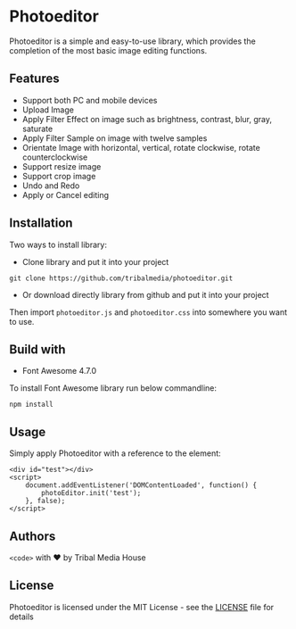 # Photoeditor

Photoeditor is a simple and easy-to-use library, which provides the completion of the most basic image editing functions.

## Features
* Support both PC and mobile devices
* Upload Image
* Apply Filter Effect on image such as brightness, contrast, blur, gray, saturate
* Apply Filter Sample on image with twelve samples
* Orientate Image with horizontal, vertical, rotate clockwise, rotate counterclockwise
* Support resize image
* Support crop image
* Undo and Redo
* Apply or Cancel editing

## Installation
Two ways to install library:
* Clone library and put it into your project

```
git clone https://github.com/tribalmedia/photoeditor.git
```

* Or download directly library from github and put it into your project

Then import ```photoeditor.js``` and ```photoeditor.css``` into somewhere you want to use.

## Build with
* Font Awesome 4.7.0

To install Font Awesome library run below commandline:
```
npm install
```

## Usage
Simply apply Photoeditor with a reference to the element:
```
<div id="test"></div>
<script>
    document.addEventListener('DOMContentLoaded', function() {
        photoEditor.init('test');
    }, false);
</script>

```

## Authors

`<code>` with ❤ by Tribal Media House


## License

Photoeditor is licensed under the MIT License - see the [LICENSE](LICENSE) file for details


